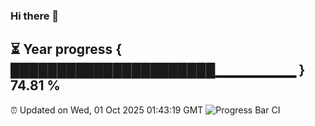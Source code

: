 ### Hi there 👋
⏳ Year progress { ██████████████████████▁▁▁▁▁▁▁▁ } 74.81 %
---
⏰ Updated on Wed, 01 Oct 2025 01:43:19 GMT
![Progress Bar CI](https://github.com/liununu/liununu/workflows/Progress%20Bar%20CI/badge.svg)
